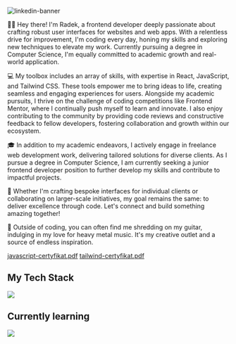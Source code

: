 ![linkedin-banner](https://github.com/Radexman/Radexman/assets/106437063/3f396832-1f8b-4b97-8a67-f5b7e5c41b7e)

<p>
👨‍💻 Hey there! I'm Radek, a frontend developer deeply passionate about crafting robust user interfaces for websites and web apps. With a relentless drive for improvement, I'm coding every day, honing my skills and exploring new techniques to elevate my work. Currently pursuing a degree in Computer Science, I'm equally committed to academic growth and real-world application.

💻 My toolbox includes an array of skills, with expertise in React, JavaScript, and Tailwind CSS. These tools empower me to bring ideas to life, creating seamless and engaging experiences for users. Alongside my academic pursuits, I thrive on the challenge of coding competitions like Frontend Mentor, where I continually push myself to learn and innovate. I also enjoy contributing to the community by providing code reviews and constructive feedback to fellow developers, fostering collaboration and growth within our ecosystem.

🎓 In addition to my academic endeavors, I actively engage in freelance web development work, delivering tailored solutions for diverse clients. As I pursue a degree in Computer Science, I am currently seeking a junior frontend developer position to further develop my skills and contribute to impactful projects.

🤝 Whether I'm crafting bespoke interfaces for individual clients or collaborating on larger-scale initiatives, my goal remains the same: to deliver excellence through code. Let's connect and build something amazing together!

🎸 Outside of coding, you can often find me shredding on my guitar, indulging in my love for heavy metal music. It's my creative outlet and a source of endless inspiration.

[javascript-certyfikat.pdf](https://github.com/Radexman/Radexman/files/14473607/javascript-certyfikat.pdf)
[tailwind-certyfikat.pdf](https://github.com/Radexman/Radexman/files/14473608/tailwind-certyfikat.pdf)

</p>
<h2>My Tech Stack</h2>
<img src="https://skillicons.dev/icons?i=react,js,ts,css,html,tailwind,scss,git,vite,vitest,jest,figma,bash,vscode,vite" />
<h2>Currently learning</h2>
<img src="https://skillicons.dev/icons?i=linux,py" />

